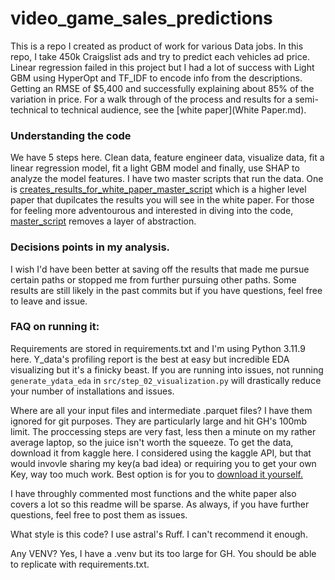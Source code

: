 # video_game_sales_predictions

This is a repo I created as product of work for various Data jobs. In this repo, I take 450k Craigslist ads and try to predict each vehicles ad price. Linear regression failed in this project but I had a lot of success with Light GBM using HyperOpt and TF_IDF to encode info from the descriptions. Getting an RMSE of \$5,400 and successfully explaining about 85% of the variation in price. For a walk through of the process and results for a semi-technical to technical audience, see the [white paper](White Paper.md). 

### Understanding the code
We have 5 steps here. Clean data, feature engineer data, visualize data, fit a linear regression model, fit a light GBM model and finally, use SHAP to analyze the model features. I have two master scripts that run the data. One is [creates_results_for_white_paper_master_script](creates_results_for_white_paper_master_script) which is a higher level paper that dupilcates the results you will see in the white paper. For those for feeling more adventourous and interested in diving into the code, [master_script](master_script.py) removes a layer of abstraction. 


### Decisions points in my analysis.
I wish I'd have been better at saving off the results that made me pursue certain paths or stopped me from further pursuing other paths. Some results are still likely in the past commits but if you have questions, feel free to leave and issue. 

### FAQ on running it:
Requirements are stored in requirements.txt and I'm using Python 3.11.9 here. Y_data's profiling report is the best at easy but incredible EDA visualizing but it's a finicky beast. If you are running into issues, not running `generate_ydata_eda` in `src/step_02_visualization.py` will drastically reduce your number of installations and issues. 

Where are all your input files and intermediate .parquet files? I have them ignored for git purposes. They are particularly large and hit GH's 100mb limit. The proccessing steps are very fast, less then a minute on my rather average laptop, so the juice isn't worth the squeeze. To get the data, download it from kaggle here. I considered using the kaggle API, but that would invovle sharing my key(a bad idea) or requiring you to get your own Key, way too much work. Best option is for you to [download it yourself.](https://www.kaggle.com/datasets/austinreese/craigslist-carstrucks-data/data) 

I have throughly commented most functions and the white paper also covers a lot so this readme will be sparse. As always, if you have further questions, feel free to post them as issues. 

What style is this code? I use astral's Ruff. I can't recommend it enough. 

Any VENV? Yes, I have a .venv but its too large for GH. You should be able to replicate with requirements.txt.